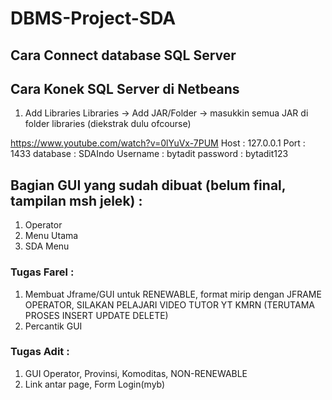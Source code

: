 # DBMS-Project-SDA

## Cara Connect database SQL Server

## Cara Konek SQL Server di Netbeans
1. Add Libraries 
Libraries -> Add JAR/Folder -> masukkin semua JAR di folder libraries (diekstrak dulu ofcourse)

https://www.youtube.com/watch?v=0lYuVx-7PUM
Host : 127.0.0.1
Port : 1433
database : SDAIndo
Username : bytadit
password : bytadit123

## Bagian GUI yang sudah dibuat (belum final, tampilan msh jelek) :
1. Operator
2. Menu Utama
3. SDA Menu

### Tugas Farel :
1. Membuat Jframe/GUI untuk RENEWABLE, format mirip dengan JFRAME OPERATOR, SILAKAN PELAJARI VIDEO TUTOR YT KMRN (TERUTAMA PROSES INSERT UPDATE DELETE)
2. Percantik GUI
### Tugas Adit :
1. GUI Operator, Provinsi, Komoditas, NON-RENEWABLE
2. Link antar page, Form Login(myb)


